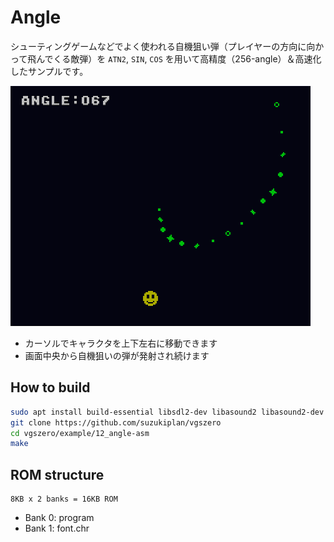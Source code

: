 # Angle

シューティングゲームなどでよく使われる自機狙い弾（プレイヤーの方向に向かって飛んでくる敵弾）を `ATN2`, `SIN`, `COS` を用いて高精度（256-angle）＆高速化したサンプルです。

![preview.png](preview.png)

- カーソルでキャラクタを上下左右に移動できます
- 画面中央から自機狙いの弾が発射され続けます

## How to build

```zsh
sudo apt install build-essential libsdl2-dev libasound2 libasound2-dev
git clone https://github.com/suzukiplan/vgszero
cd vgszero/example/12_angle-asm
make
```

## ROM structure

```
8KB x 2 banks = 16KB ROM
```

- Bank 0: program
- Bank 1: font.chr
